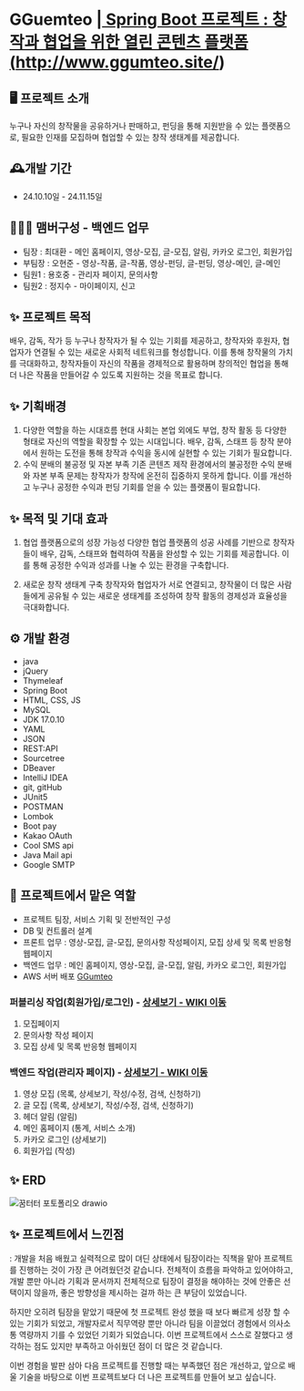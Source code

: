 # GGuemteo |<a href="http://www.ggumteo.site/"> Spring Boot 프로젝트 : 창작과 협업을 위한 열린 콘텐츠 플랫폼(http://www.ggumteo.site/)</a>

## 🖥️ 프로젝트 소개
누구나 자신의 창작물을 공유하거나 판매하고, 펀딩을 통해 지원받을 수 있는 플랫폼으로, 필요한 인재를 모집하며 협업할 수 있는 창작 생태계를 제공합니다.


## 🕰️개발 기간
* 24.10.10일 - 24.11.15일

## 🧑‍🤝‍🧑 맴버구성 - 백엔드 업무
 - 팀장  : 최대환 - 메인 홈페이지, 영상-모집, 글-모집, 알림, 카카오 로그인, 회원가입
 - 부팀장 : 오현준 - 영상-작품, 글-작품, 영상-펀딩, 글-펀딩, 영상-메인, 글-메인
 - 팀원1 : 용호중 - 관리자 페이지, 문의사항
 - 팀원2 : 정지수 - 마이페이지, 신고
 
 
 ## ✨ 프로젝트 목적 
 배우, 감독, 작가 등 누구나 창작자가 될 수 있는 기회를 제공하고, 창작자와 후원자, 협업자가 연결될 수 있는 새로운 사회적 네트워크를 형성합니다. 이를 통해 창작물의 가치를 극대화하고, 창작자들이 자신의 작품을 경제적으로 활용하며 창의적인 협업을 통해 더 나은 작품을 만들어갈 수 있도록 지원하는 것을 목표로 합니다.
 
 ## ✨ 기획배경
 1. 다양한 역할을 하는 시대흐름
    현대 사회는 본업 외에도 부업, 창작 활동 등 다양한 형태로 자신의 역할을 확장할 수 있는 시대입니다. 배우, 감독, 스태프 등 창작 분야에서 원하는 도전을 통해 창작과 수익을 동시에 실현할 수 있는 기회가 필요합니다.
 2. 수익 분배의 불공정 및 자본 부족
    기존 콘텐츠 제작 환경에서의 불공정한 수익 분배와 자본 부족 문제는 창작자가 창작에 온전히 집중하지 못하게 합니다. 이를 개선하고 누구나 공정한 수익과 펀딩 기회를 얻을 수 있는 플랫폼이 필요합니다.

 ## ✨ 목적 및 기대 효과
 1. 협업 플랫폼으로의 성장 가능성
    다양한 협업 플랫폼의 성공 사례를 기반으로 창작자들이 배우, 감독, 스태프와 협력하여 작품을 완성할 수 있는 기회를 제공합니다. 이를 통해 공정한 수익과 성과를 나눌 수 있는 환경을 구축합니다.

 2. 새로운 창작 생태계 구축
    창작자와 협업자가 서로 연결되고, 창작물이 더 많은 사람들에게 공유될 수 있는 새로운 생태계를 조성하여 창작 활동의 경제성과 효율성을 극대화합니다.

## ⚙️ 개발 환경
- java
- jQuery
- Thymeleaf
- Spring Boot
- HTML, CSS, JS
- MySQL
- JDK 17.0.10
- YAML
- JSON
- REST:API
- Sourcetree
- DBeaver
- IntelliJ IDEA
- git, gitHub
- JUnit5
- POSTMAN
- Lombok
- Boot pay
- Kakao OAuth
- Cool SMS api
- Java Mail api
- Google SMTP

 ## 📌 프로젝트에서 맡은 역할 
- 프로젝트 팀장, 서비스 기획 및 전반적인 구성
- DB 및 컨트롤러 설계 
- 프론트 업무 : 영상-모집, 글-모집, 문의사항 작성페이지, 모집 상세 및 목록 반응형 웹페이지 
- 백엔드 업무 : 메인 홈페이지, 영상-모집, 글-모집, 알림, 카카오 로그인, 회원가입
- AWS 서버 배포 <a href="http://www.ggumteo.site/">GGumteo</a>

### 퍼블리싱 작업(회원가입/로그인) - <a href="https://github.com/code-hyun/ggumteo/wiki/맡은-기능-소개--(퍼블리싱)" > 상세보기 - WIKI 이동</a>
 1. 모집페이지 <br>
 2. 문의사항 작성 페이지 <br>
 3. 모집 상세 및 목록 반응형 웹페이지 <br>

### 백엔드 작업(관리자 페이지) - <a href="https://github.com/code-hyun/ggumteo/wiki/맡은-기능-소개-(백엔드)" >상세보기 - WIKI 이동</a>
 1. 영상 모집 (목록, 상세보기, 작성/수정, 검색, 신청하기) <br>
 2. 글 모집 (목록, 상세보기, 작성/수정, 검색, 신청하기)<br>
 3. 헤더 알림 (알림)<br>
 4. 메인 홈페이지 (통계, 서비스 소개)<br>
 5. 카카오 로그인 (상세보기)<br>
 6. 회원가입 (작성)<br>

## ✨ ERD
![꿈터터 포토폴리오 drawio](https://user-images.githubusercontent.com/122762287/233322002-5be1e3da-90ba-4e2a-ab88-38ad95b48aaf.png)

## ✨ 프로젝트에서 느낀점
 : 개발을 처음 배웠고 실력적으로 많이 뎌딘 상태에서 팀장이라는 직책을 맡아 프로젝트를 진행하는 것이 가장 큰 어려웠던것 같습니다. 전체적이 흐름을 파악하고 있어야하고, 개발 뿐만 아니라 기획과 문서까지 전체적으로 팀장이 결정을 해야하는 것에 안좋은 선택이지 않을까, 좋은 방향성을 제시하는 걸까 하는 큰 부담이 있었습니다.
 
 하지만 오히려 팀장을 맡았기 때문에 첫 프로젝트 완성 했을 때 보다 빠르게 성장 할 수 있는 기회가 되었고, 개발자로서 직무역량 뿐만 아니라 팀을 이끌었더 경험에서 의사소통 역량까지 기를 수 있었던 기회가 되었습니다. 이번 프로젝트에서 스스로 잘했다고 생각하는 점도 있지만 부족하고 아쉬웠던 점이 더 많은 것 같습니다. 
 
이번 경험을 발판 삼아 다음 프로젝트를 진행할 때는 부족했던 점은 개선하고, 앞으로 배울 기술을 바탕으로 이번 프로젝트보다 더 나은 프로젝트를 만들어 보고 싶습니다.
